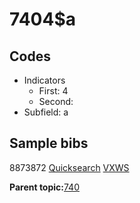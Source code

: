 # 7404$a

## Codes

-   Indicators
    -   First: 4
    -   Second:
-   Subfield: a

## Sample bibs

8873872 [Quicksearch](https://search.library.yale.edu/catalog/8873872) [VXWS](http://prodorbis.library.yale.edu:7014/vxws/GetHoldingsService?bibId=8873872)

**Parent topic:**[740](../../tags/740/740.md)

